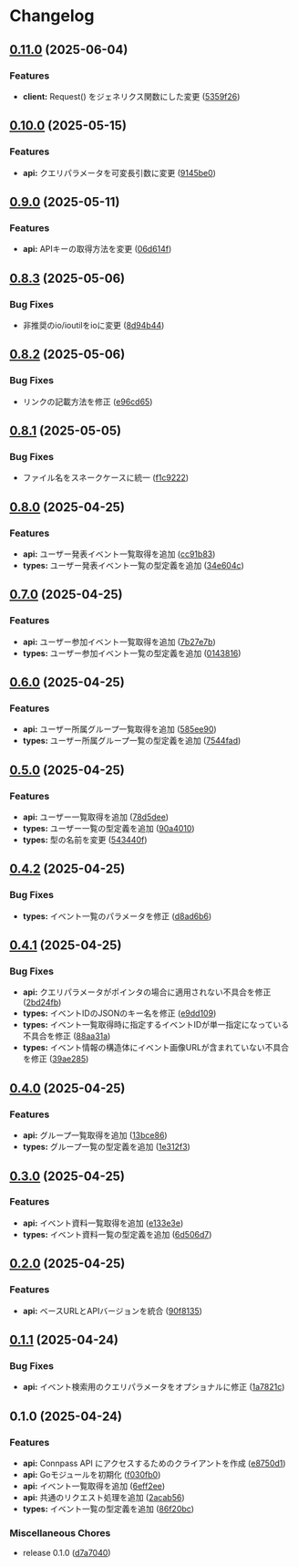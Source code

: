 # Changelog

## [0.11.0](https://github.com/ryohidaka/go-connpass/compare/v0.10.0...v0.11.0) (2025-06-04)


### Features

* **client:** Request() をジェネリクス関数にした変更 ([5359f26](https://github.com/ryohidaka/go-connpass/commit/5359f268491149bffa09620455ad45c5be2e571b))

## [0.10.0](https://github.com/ryohidaka/go-connpass/compare/v0.9.0...v0.10.0) (2025-05-15)


### Features

* **api:** クエリパラメータを可変長引数に変更 ([9145be0](https://github.com/ryohidaka/go-connpass/commit/9145be07c79ff116e9469b89ec15a1d38e2ab06d))

## [0.9.0](https://github.com/ryohidaka/go-connpass/compare/v0.8.3...v0.9.0) (2025-05-11)


### Features

* **api:** APIキーの取得方法を変更 ([06d614f](https://github.com/ryohidaka/go-connpass/commit/06d614fec64ba1ab668bfb39b3925e6f0d3429ec))

## [0.8.3](https://github.com/ryohidaka/go-connpass/compare/v0.8.2...v0.8.3) (2025-05-06)


### Bug Fixes

* 非推奨のio/ioutilをioに変更 ([8d94b44](https://github.com/ryohidaka/go-connpass/commit/8d94b44d26e94f84a3ce7d36ff3c78b986d229b2))

## [0.8.2](https://github.com/ryohidaka/go-connpass/compare/v0.8.1...v0.8.2) (2025-05-06)


### Bug Fixes

* リンクの記載方法を修正 ([e96cd65](https://github.com/ryohidaka/go-connpass/commit/e96cd6525b5f017f4b42b218f0900a3720d26772))

## [0.8.1](https://github.com/ryohidaka/go-connpass/compare/v0.8.0...v0.8.1) (2025-05-05)


### Bug Fixes

* ファイル名をスネークケースに統一 ([f1c9222](https://github.com/ryohidaka/go-connpass/commit/f1c922244c8af88ddca323dd91de4facdef75296))

## [0.8.0](https://github.com/ryohidaka/go-connpass/compare/v0.7.0...v0.8.0) (2025-04-25)


### Features

* **api:** ユーザー発表イベント一覧取得を追加 ([cc91b83](https://github.com/ryohidaka/go-connpass/commit/cc91b83847c87800ab8e5da3efd6b046ab7a3b54))
* **types:** ユーザー発表イベント一覧の型定義を追加 ([34e604c](https://github.com/ryohidaka/go-connpass/commit/34e604cbf78b14a4882a09ad226915082f4485e2))

## [0.7.0](https://github.com/ryohidaka/go-connpass/compare/v0.6.0...v0.7.0) (2025-04-25)


### Features

* **api:** ユーザー参加イベント一覧取得を追加 ([7b27e7b](https://github.com/ryohidaka/go-connpass/commit/7b27e7b8cffc7268886c532e8aa46615e70854f2))
* **types:** ユーザー参加イベント一覧の型定義を追加 ([0143816](https://github.com/ryohidaka/go-connpass/commit/0143816463ce21fecfef1223dbbcb0c9ff1eb0b8))

## [0.6.0](https://github.com/ryohidaka/go-connpass/compare/v0.5.0...v0.6.0) (2025-04-25)


### Features

* **api:** ユーザー所属グループ一覧取得を追加 ([585ee90](https://github.com/ryohidaka/go-connpass/commit/585ee90acf1f11fe014a0a7223e046a4949dc6a9))
* **types:** ユーザー所属グループ一覧の型定義を追加 ([7544fad](https://github.com/ryohidaka/go-connpass/commit/7544fad4e1a3c49683f77241bfdb51ffde227893))

## [0.5.0](https://github.com/ryohidaka/go-connpass/compare/v0.4.2...v0.5.0) (2025-04-25)


### Features

* **api:** ユーザー一覧取得を追加 ([78d5dee](https://github.com/ryohidaka/go-connpass/commit/78d5deeac9fb8fb1e791b5d7dcc6ffcb627d29ba))
* **types:** ユーザー一覧の型定義を追加 ([90a4010](https://github.com/ryohidaka/go-connpass/commit/90a401054f8ecb94e339600f85f130e1692b9255))
* **types:** 型の名前を変更 ([543440f](https://github.com/ryohidaka/go-connpass/commit/543440f9c92229dcfa94ea01a945131fff234369))

## [0.4.2](https://github.com/ryohidaka/go-connpass/compare/v0.4.1...v0.4.2) (2025-04-25)


### Bug Fixes

* **types:** イベント一覧のパラメータを修正 ([d8ad6b6](https://github.com/ryohidaka/go-connpass/commit/d8ad6b66ae941c35938c6f0c1c3f953a254adbf6))

## [0.4.1](https://github.com/ryohidaka/go-connpass/compare/v0.4.0...v0.4.1) (2025-04-25)


### Bug Fixes

* **api:** クエリパラメータがポインタの場合に適用されない不具合を修正 ([2bd24fb](https://github.com/ryohidaka/go-connpass/commit/2bd24fb17f679231d3dad5fda1ce50a9f6836997))
* **types:** イベントIDのJSONのキー名を修正 ([e9dd109](https://github.com/ryohidaka/go-connpass/commit/e9dd109be5d2bc326d986e79d56ba73a4f3f9b67))
* **types:** イベント一覧取得時に指定するイベントIDが単一指定になっている不具合を修正 ([88aa31a](https://github.com/ryohidaka/go-connpass/commit/88aa31a5717b5f1f7c285bb5458fa469c1a6a4d6))
* **types:** イベント情報の構造体にイベント画像URLが含まれていない不具合を修正 ([39ae285](https://github.com/ryohidaka/go-connpass/commit/39ae2859b78e912b95d9820690b2ab3df21a8bed))

## [0.4.0](https://github.com/ryohidaka/go-connpass/compare/v0.3.0...v0.4.0) (2025-04-25)


### Features

* **api:** グループ一覧取得を追加 ([13bce86](https://github.com/ryohidaka/go-connpass/commit/13bce86cb5dad54d2c85a1e69fbab6da698b6718))
* **types:** グループ一覧の型定義を追加 ([1e312f3](https://github.com/ryohidaka/go-connpass/commit/1e312f33204d331441103ca63bf969be669390b9))

## [0.3.0](https://github.com/ryohidaka/go-connpass/compare/v0.2.0...v0.3.0) (2025-04-25)


### Features

* **api:** イベント資料一覧取得を追加 ([e133e3e](https://github.com/ryohidaka/go-connpass/commit/e133e3e95dcf0389bcb96d69aa189b4e7104ffe7))
* **types:** イベント資料一覧の型定義を追加 ([6d506d7](https://github.com/ryohidaka/go-connpass/commit/6d506d7e3e798f46d98173a831bd81730d3a61b6))

## [0.2.0](https://github.com/ryohidaka/go-connpass/compare/v0.1.1...v0.2.0) (2025-04-25)


### Features

* **api:** ベースURLとAPIバージョンを統合 ([90f8135](https://github.com/ryohidaka/go-connpass/commit/90f813564ba3bca672cc7d679ce4b52cbdac21f4))

## [0.1.1](https://github.com/ryohidaka/go-connpass/compare/v0.1.0...v0.1.1) (2025-04-24)


### Bug Fixes

* **api:** イベント検索用のクエリパラメータをオプショナルに修正 ([1a7821c](https://github.com/ryohidaka/go-connpass/commit/1a7821c3e17ddd53520d61055eab02fcd80b917d))

## 0.1.0 (2025-04-24)


### Features

* **api:** Connpass API にアクセスするためのクライアントを作成 ([e8750d1](https://github.com/ryohidaka/go-connpass/commit/e8750d18e8b66a3e15a4756391c0bf05c1a6572c))
* **api:** Goモジュールを初期化 ([f030fb0](https://github.com/ryohidaka/go-connpass/commit/f030fb09064097806705ecbaf18167d6525011a6))
* **api:** イベント一覧取得を追加 ([6eff2ee](https://github.com/ryohidaka/go-connpass/commit/6eff2ee121bcb37c57209b439a5bb5c9bd4c0c48))
* **api:** 共通のリクエスト処理を追加 ([2acab56](https://github.com/ryohidaka/go-connpass/commit/2acab563b2a9257ce7e7856401f2e2a9648ab54a))
* **types:** イベント一覧の型定義を追加 ([86f20bc](https://github.com/ryohidaka/go-connpass/commit/86f20bc8c35a535409f258daed58375143d58535))


### Miscellaneous Chores

* release 0.1.0 ([d7a7040](https://github.com/ryohidaka/go-connpass/commit/d7a7040a0f258cbb2f2fc05c2a3eef74eaf2a689))
